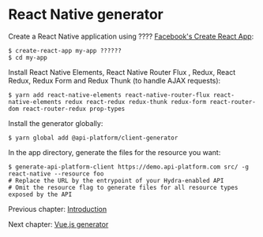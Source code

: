 # React Native generator

Create a React Native application using ???? [Facebook's Create React App](https://github.com/facebookincubator/create-react-app):

    $ create-react-app my-app ??????
    $ cd my-app
    
Install React Native Elements, React Native Router Flux , Redux, React Redux, Redux Form and Redux Thunk (to handle AJAX requests):

    $ yarn add react-native-elements react-native-router-flux react-native-elements redux react-redux redux-thunk redux-form react-router-dom react-router-redux prop-types
    
Install the generator globally:

    $ yarn global add @api-platform/client-generator

In the app directory, generate the files for the resource you want:

    $ generate-api-platform-client https://demo.api-platform.com src/ -g react-native --resource foo
    # Replace the URL by the entrypoint of your Hydra-enabled API
    # Omit the resource flag to generate files for all resource types exposed by the API


Previous chapter: [Introduction](react.md)

Next chapter: [Vue.js generator](vuejs.md)
